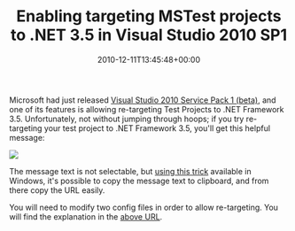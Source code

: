 ﻿---
title: Enabling targeting MSTest projects to .NET 3.5 in Visual Studio 2010 SP1
date: 2010-12-11T13:45:48+00:00
---
Microsoft had just released [Visual Studio 2010 Service Pack 1 (beta)](http://www.microsoft.com/downloads/en/details.aspx?FamilyID=11ea69cb-cf12-4842-a3d7-b32a1e5642e2&displaylang=en), and one of its features is allowing re-targeting Test Projects to .NET Framework 3.5. Unfortunately, not without jumping through hoops; if you try re-targeting your test project to .NET Framework 3.5, you'll get this helpful message:

![](http://i2.wp.com/hmemcpy.com/wp-content/uploads/2010/12/SNAGHTMLb973eb.png)

The message text is not selectable, but [using this trick](/2009/02/awesome-tip-copy-text-from-any-messagebox-to-clipboard/) available in Windows, it's possible to copy the message text to clipboard, and from there copy the URL easily.

You will need to modify two config files in order to allow re-targeting. You will find the explanation in the [above URL](http://blogs.msdn.com/b/vstsqualitytools/archive/2010/12/09/additional-steps-for-enabling-re-targeting-of-net-framework-in-test-projects-in-vs-2010-sp1-beta.aspx).
